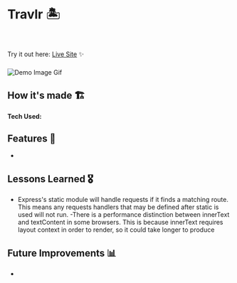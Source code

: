 
# Travlr 🏝️

<br><br>Try it out here: [Live Site](#) ✨
###
![Demo Image Gif](#)

## How it's made  🏗
**Tech Used:** 

## Features 📱
- 

## Lessons Learned 🎖
- Express's static module will handle requests if it finds a matching route. This means any requests handlers that may be defined after static is used will not run.
-There is a performance distinction between innerText and textContent in some browsers. This is because innerText requires layout context in order to render, so it could take longer to produce

## Future Improvements 📊
- 
